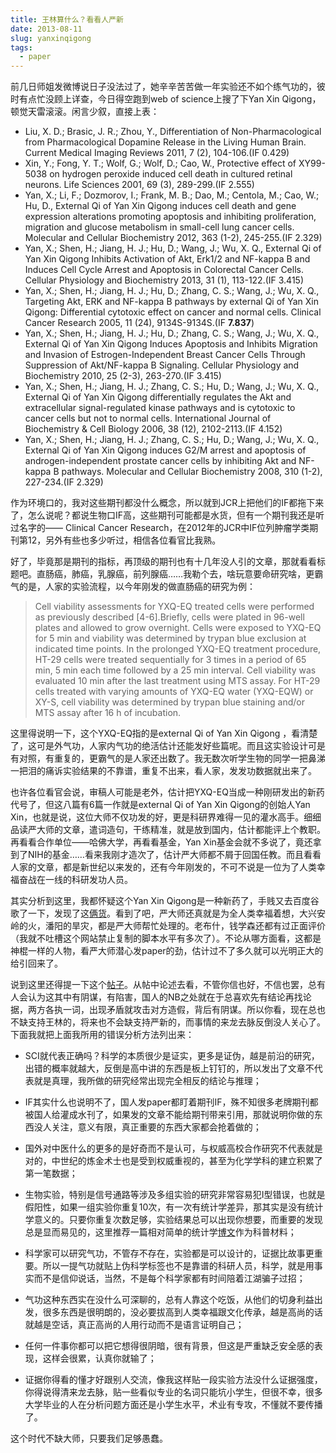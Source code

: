 ```yaml
---
title: 王林算什么？看看人严新
date: 2013-08-11
slug: yanxinqigong
tags:
  - paper
---
```


前几日师姐发微博说日子没法过了，她辛辛苦苦做一年实验还不如个练气功的，彼时有点忙没顾上详查，今日得空跑到web of science上搜了下Yan Xin Qigong，顿觉天雷滚滚。闲言少叙，直接上表：

-  Liu, X. D.; Brasic, J. R.; Zhou, Y., Differentiation of Non-Pharmacological from Pharmacological Dopamine Release in the Living Human Brain. Current Medical Imaging Reviews 2011, 7 (2), 104-106.(IF 0.429)
-   Xin, Y.; Fong, Y. T.; Wolf, G.; Wolf, D.; Cao, W., Protective effect of XY99-5038 on hydrogen peroxide induced cell death in cultured retinal neurons. Life Sciences 2001, 69 (3), 289-299.(IF 2.555)
-  Yan, X.; Li, F.; Dozmorov, I.; Frank, M. B.; Dao, M.; Centola, M.; Cao, W.; Hu, D., External Qi of Yan Xin Qigong induces cell death and gene expression alterations promoting apoptosis and inhibiting proliferation, migration and glucose metabolism in small-cell lung cancer cells. Molecular and Cellular Biochemistry 2012, 363 (1-2), 245-255.(IF 2.329)
-  Yan, X.; Shen, H.; Jiang, H. J.; Hu, D.; Wang, J.; Wu, X. Q., External Qi of Yan Xin Qigong Inhibits Activation of Akt, Erk1/2 and NF-kappa B and Induces Cell Cycle Arrest and Apoptosis in Colorectal Cancer Cells. Cellular Physiology and Biochemistry 2013, 31 (1), 113-122.(IF 3.415)
-	 Yan, X.; Shen, H.; Jiang, H. J.; Hu, D.; Zhang, C. S.; Wang, J.; Wu, X. Q., Targeting Akt, ERK and NF-kappa B pathways by external Qi of Yan Xin Qigong: Differential cytotoxic effect on cancer and normal cells. Clinical Cancer Research 2005, 11 (24), 9134S-9134S.(IF **7.837**)
-  Yan, X.; Shen, H.; Jiang, H. J.; Hu, D.; Zhang, C. S.; Wang, J.; Wu, X. Q., External Qi of Yan Xin Qigong Induces Apoptosis and Inhibits Migration and Invasion of Estrogen-Independent Breast Cancer Cells Through Suppression of Akt/NF-kappa B Signaling. Cellular Physiology and Biochemistry 2010, 25 (2-3), 263-270.(IF 3.415)
-  Yan, X.; Shen, H.; Jiang, H. J.; Zhang, C. S.; Hu, D.; Wang, J.; Wu, X. Q., External Qi of Yan Xin Qigong differentially regulates the Akt and extracellular signal-regulated kinase pathways and is cytotoxic to cancer cells but not to normal cells. International Journal of Biochemistry & Cell Biology 2006, 38 (12), 2102-2113.(IF 4.152)
-  Yan, X.; Shen, H.; Jiang, H. J.; Zhang, C. S.; Hu, D.; Wang, J.; Wu, X. Q., External Qi of Yan Xin Qigong induces G2/M arrest and apoptosis of androgen-independent prostate cancer cells by inhibiting Akt and NF-kappa B pathways. Molecular and Cellular Biochemistry 2008, 310 (1-2), 227-234.(IF 2.329)

作为环境口的，我对这些期刊都没什么概念，所以就到JCR上把他们的IF都拖下来了，怎么说呢？都说生物口IF高，这些期刊可能都是水货，但有一个期刊我还是听过名字的—— Clinical Cancer Research，在2012年的JCR中IF位列肿瘤学类期刊第12，另外有些也多少听过，相信各位看官比我熟。

好了，毕竟那是期刊的指标，再顶级的期刊也有十几年没人引的文章，那就看看标题吧。直肠癌，肺癌，乳腺癌，前列腺癌……我勒个去，啥玩意要命研究啥，更霸气的是，人家的实验流程，以今年刚发的做直肠癌的研究为例：

> Cell viability assessments for YXQ-EQ treated cells were performed as previously described [4-6].Briefly, cells were plated in 96-well plates and allowed to grow overnight. Cells were exposed to YXQ-EQ for 5 min and viability was determined by trypan blue exclusion at indicated time points. In the prolonged YXQ-EQ treatment procedure, HT-29 cells were treated sequentially for 3 times in a period of 65 min, 5 min each time followed by a 25 min interval. Cell viability was evaluated 10 min after the last treatment using MTS assay. For HT-29 cells treated with varying amounts of YXQ-EQ water (YXQ-EQW) or XY-S, cell viability was determined by trypan blue staining and/or MTS assay after 16 h of incubation.

这里得说明一下，这个YXQ-EQ指的是external Qi of Yan Xin Qigong ，看清楚了，这可是外气功，人家内气功的绝活估计还能发好些篇呢。而且这实验设计可是有对照，有重复的，更霸气的是人家还出数了。我无数次听学生物的同学一把鼻涕一把泪的痛诉实验结果的不靠谱，重复不出来，看人家，发发功数据就出来了。

也许各位看官会说，审稿人可能是老外，估计把YXQ-EQ当成一种刚研发出的新药代号了，但这八篇有6篇一作就是external Qi of Yan Xin Qigong的创始人Yan Xin，也就是说，这位大师不仅功发的好，更是科研界难得一见的灌水高手。细细品读严大师的文章，遣词造句，干练精准，就是放到国内，估计都能评上个教职。再看看合作单位——哈佛大学，再看看基金，Yan Xin基金会就不多说了，竟还拿到了NIH的基金……看来我刚才造次了，估计严大师都不屑于回国任教。而且看看人家的文章，都是新世纪以来发的，还有今年刚发的，不可不说是一位为了人类幸福奋战在一线的科研发功人员。

其实分析到这里，我都怀疑这个Yan Xin Qigong是一种新药了，手贱又去百度谷歌了一下，发现了这[俩](http://yanxinqigong.net/)[货](http://zh.wikipedia.org/wiki/%E4%B8%A5%E6%96%B0)。看到了吧，严大师还真就是为全人类幸福着想，大兴安岭的火，潘阳的旱灾，都是严大师帮忙处理的。老布什，钱学森还都有过正面评价（我就不吐槽这个网站禁止复制的脚本水平有多次了）。不论从哪方面看，这都是神棍一样的人物，看严大师潜心发paper的劲，估计过不了多久就可以光明正大的给引回来了。

说到这里还得提一下这个[帖子](http://bbs.tianya.cn/post-free-3535477-1.shtml)。从帖中论述去看，不管你信也好，不信也罢，总有人会认为这其中有阴谋，有陷害，国人的NB之处就在于总喜欢先有结论再找论据，两方各执一词，出现矛盾就攻击对方造假，背后有阴谋。所以你看，现在总也不缺支持王林的，将来也不会缺支持严新的，而事情的来龙去脉反倒没人关心了。下面我就把上面我所用的错误分析方法列出来：

- SCI就代表正确吗？科学的本质很少是证实，更多是证伪，越是前沿的研究，出错的概率就越大，反倒是高中讲的东西是板上钉钉的，所以发出了文章不代表就是真理，我所做的研究经常出现完全相反的结论与推理；

- IF其实什么也说明不了，国人发paper都盯着期刊IF，殊不知很多老牌期刊都被国人给灌成水刊了，如果发的文章不能给期刊带来引用，那就说明你做的东西没人关注，意义有限，真正重要的东西大家都会抢着做的；

- 国外对中医什么的更多的是好奇而不是认可，与权威高校合作研究不代表就是对的，中世纪的炼金术士也是受到权威重视的，甚至为化学学科的建立积累了第一笔数据；

- 生物实验，特别是信号通路等涉及多组实验的研究非常容易犯I型错误，也就是假阳性，如果一组实验你重复10次，有一次有统计学差异，那其实是没有统计学意义的。只要你重复次数足够，实验结果总可以出现你想要，而重要的发现总是显而易见的，这里推荐一篇相对简单的统计学[博文](http://aleadeum.wordpress.com/2013/03/11/14-to-40-percent-of-medical-research-are-false-positives-yet-another-calculation/)作为科普材料；

- 科学家可以研究气功，不管存不存在，实验都是可以设计的，证据比故事更重要。所以一提气功就贴上伪科学标签也不是靠谱的科研人员，科学，就是用事实而不是信仰说话，当然，不是每个科学家都有时间陪着江湖骗子过招；

- 气功这种东西实在没什么可深聊的，总有人靠这个吃饭，从他们的切身利益出发，很多东西是很明朗的，没必要拔高到人类幸福跟文化传承，越是高尚的话就越是空话，真正高尚的人用行动而不是语言证明自己；

- 任何一件事你都可以把它想得很阴暗，很有背景，但这是严重缺乏安全感的表现，这样会很累，认真你就输了；

- 证据你得看的懂才好跟别人交流，像我这样贴一段实验方法没什么证据强度，你得说得清来龙去脉，贴一些看似专业的名词只能坑小学生，但很不幸，很多大学毕业的人在分析问题方面还是小学生水平，术业有专攻，不懂就不要传播了。

这个时代不缺大师，只要我们足够愚蠢。
